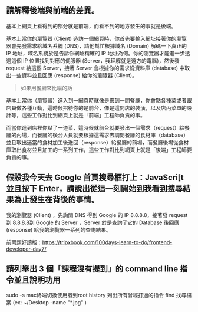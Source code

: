 ## 請解釋後端與前端的差異。


基本上網頁上看得到的部分就是前端，而看不到的地方發生的事就是後端。

基本上當你的瀏覽器 (Client) 造訪一個網頁時，你首先要輸入網址接著你的瀏覽器會先發需求給域名系統 (DNS)，請他幫忙根據域名 (Domain) 解碼一下真正的 IP 地址，域名系統於是告訴你網址精確的 IP 地址為何。你的瀏覽器才能進一步透過這個 IP 位置找到對應的伺服器 (Server，我理解就是遠方的電腦)，然後發 request 給這個 Server，接著 Server 會根據你的需求從資料庫 (database) 中取出一些資料並且回應 (response) 給你的瀏覽器 (Client)。

>如果用餐廳來比喻的話

基本上當你（瀏覽器）進入到一網頁時就像是來到一間餐廳，你會點各種菜或者跟店員做各種互動，這時候招待你的是前台，像是這間店的裝潢，以及店內菜單的設計等，這些工作對比到網頁上就是「前端」工程師負責的事。

而當你進到店裡你點了一道菜，這時候就前台就要發出一個需求（request）給餐廳的內場，而餐廳的後台人員就要根據這需求去調閱餐廳的食材庫（database）並且取出適當的食材加工後送回（response）給餐廳的前場，而餐廳後場從食材庫取出食材並且加工的一系列工作，這些工作對比到網頁上就是「後端」工程師要負責的事。




## 假設我今天去 Google 首頁搜尋框打上：JavaScri[t 並且按下 Enter，請說出從這一刻開始到我看到搜尋結果為止發生在背後的事情。

我的瀏覽器 (Client) ，先詢問 DNS 得到 Google 的 IP 8.8.8.8，接著發 request 到 8.8.8.8到 Google 的 Server ，Server 於是查詢了它的 Database 後回應 (response) 給我的瀏覽器一系列的查詢結果。

前兩題好讀版：https://tripxbook.com/100days-learn-to-do/frontend-developer-day7/


## 請列舉出 3 個「課程沒有提到」的 command line 指令並且說明功用


sudo  -s        mac終端切換使用者到root
history         列出所有曾經打過的指令
find            找尋檔案
(ex:  ~/Desktop -name "*.jpg" )